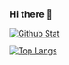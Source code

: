 ### Hi there 👋

[![Github Stat](https://github-readme-stats.vercel.app/api?username=sweetcorn1229&bg_color=180,BE93C5,7BC6CC)](https://github.com/sweetcorn1229/sweetcorn1229)


[![Top Langs](https://github-readme-stats.vercel.app/api/top-langs/?username=sweetcorn1229&layout=compact&theme=material-palenight)](https://github.com/anuraghazra/github-readme-stats)
